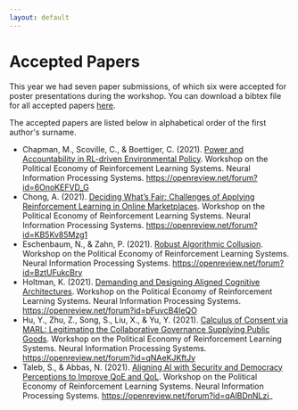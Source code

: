 ```yaml
---
layout: default
---
```


# Accepted Papers

This year we had seven paper submissions, of which six were accepted for poster presentations during the workshop.
You can download a bibtex file for all accepted papers [here](\assets\bib\perls-2021-accepted.bib).

The accepted papers are listed below in alphabetical order of the first author's surname.

<!-- Bibliography generated using Zotero from .bib file in AMA format -->

* Chapman, M., Scoville, C., & Boettiger, C. (2021). [Power and Accountability in RL-driven Environmental Policy](https://openreview.net/forum?id=6OnoKEFVD_G). Workshop on the Political Economy of Reinforcement Learning Systems. Neural Information Processing Systems. https://openreview.net/forum?id=6OnoKEFVD_G
* Chong, A. (2021). [Deciding What’s Fair: Challenges of Applying Reinforcement Learning in Online Marketplaces](https://openreview.net/forum?id=KB5Kv85Mzg1). Workshop on the Political Economy of Reinforcement Learning Systems. Neural Information Processing Systems. https://openreview.net/forum?id=KB5Kv85Mzg1
 * Eschenbaum, N., & Zahn, P. (2021). [Robust Algorithmic Collusion](https://openreview.net/forum?id=BztUFukcBry). Workshop on the Political Economy of Reinforcement Learning Systems. Neural Information Processing Systems. https://openreview.net/forum?id=BztUFukcBry
 * Holtman, K. (2021). [Demanding and Designing Aligned Cognitive Architectures](https://openreview.net/forum?id=bFuvcB4IeQO). Workshop on the Political Economy of Reinforcement Learning Systems. Neural Information Processing Systems. https://openreview.net/forum?id=bFuvcB4IeQO
 * Hu, Y., Zhu, Z., Song, S., Liu, X., & Yu, Y. (2021). [Calculus of Consent via MARL: Legitimating the Collaborative Governance Supplying Public Goods](https://openreview.net/forum?id=qNAeKJKftJy). Workshop on the Political Economy of Reinforcement Learning Systems. Neural Information Processing Systems. https://openreview.net/forum?id=qNAeKJKftJy
 * Taleb, S., & Abbas, N. (2021). [Aligning AI with Security and Democracy Perceptions to Improve QoE and QoL](https://openreview.net/forum?id=qAlBDnNLzi_). Workshop on the Political Economy of Reinforcement Learning Systems. Neural Information Processing Systems. https://openreview.net/forum?id=qAlBDnNLzi_
